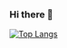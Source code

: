 ### Hi there 👋

[![Top Langs](https://github-readme-stats-seven-nu-65.vercel.app/api/top-langs/?username=Dinith21&langs_count=10&theme=blue-green&exclude_repo=github-readme-stats)](https://github.com/anuraghazra/github-readme-stats)
